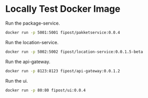 # Locally Test Docker Image
  
Run the package-service.
```zsh
docker run -p 5001:5001 fipost/pakketservice:0.0.4
```

Run the location-service.
```zsh
docker run -p 5002:5002 fipost/location-service:0.0.1.5-beta
```

Run the api-gateway.
```zsh
docker run -p 8123:8123 fipost/api-gateway:0.0.1.2
```

Run the ui.
```zsh
docker run -p 80:80 fipost/ui:0.0.4
```